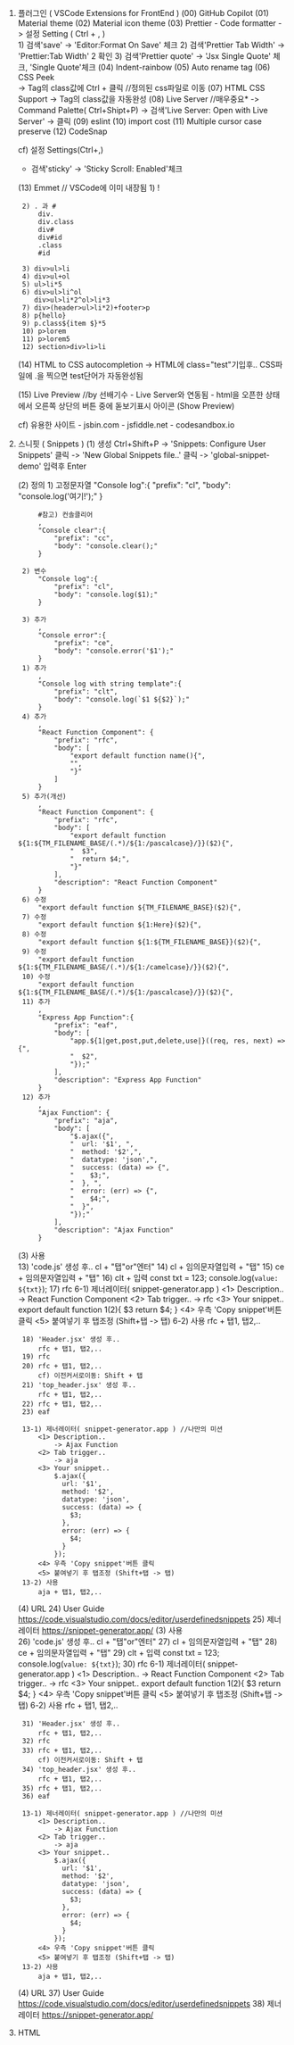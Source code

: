 

1. 플러그인 ( VSCode Extensions for FrontEnd ) 
	(00) GitHub Copilot 
	(01) Material theme 
	(02) Material icon theme
	(03) Prettier - Code formatter
		-> 설정 Setting ( Ctrl + , )		
		1) 검색'save' -> 'Editor:Format On Save' 체크
		2) 검색'Prettier Tab Width' -> 'Prettier:Tab Width' 2 확인 
		3) 검색'Prettier quote' -> 'Jsx Single Quote' 체크, 'Single Quote'체크
	(04) Indent-rainbow
	(05) Auto rename tag
	(06) CSS Peek  
		-> Tag의 class값에 Ctrl + 클릭 //정의된 css파일로 이동 
	(07) HTML CSS Support 
		-> Tag의 class값을 자동완성 
	(08) Live Server //매우중요*
		-> Command Palette( Ctrl+Shipt+P) -> 
		검색'Live Server: Open with Live Server' -> 클릭
	(09) eslint
	(10) import cost
	(11) Multiple cursor case preserve
	(12) CodeSnap

	cf) 설정 Settings(Ctrl+,) 
	- 검색'sticky' -> 'Sticky Scroll: Enabled'체크

	(13) Emmet // VSCode에 이미 내장됨
		1) !

		2) . 과 #
			div.
			div.class 
			div#
			div#id
			.class 
			#id
			
		3) div>ul>li
		4) div>ul+ol
		5) ul>li*5
		6) div>ul>li^ol
		   div>ul>li*2^ol>li*3
		7) div>(header>ul>li*2)+footer>p
		8) p{hello}
		9) p.class${item $}*5
		10) p>lorem
		11) p>lorem5
		12) section>div>li>li

	(14) HTML to CSS autocompletion
	    -> HTML에 class="test"기입후.. CSS파일에 .을 찍으면 test단어가 자동완성됨

	(15) Live Preview //by 선배기수
		- Live Server와 연동됨
		- html을 오픈한 상태에서 오른쪽 상단의 버튼 중에 돋보기표시 아이콘 (Show Preview)

	cf) 유용한 사이트 
		- jsbin.com
		- jsfiddle.net
		- codesandbox.io
		
2. 스니핏 ( Snippets )
    (1) 생성 
		Ctrl+Shift+P -> 'Snippets: Configure User Snippets' 클릭 
		-> 'New Global Snippets file..' 클릭 
		-> 'global-snippet-demo' 입력후 Enter 

	(2) 정의
		1) 고정문자열 
			"Console log":{
				"prefix": "cl",	
				"body": "console.log('여기!');"
			}

			#참고) 컨솔클리어
			, 
			"Console clear":{
				"prefix": "cc",	
				"body": "console.clear();"
			}

		2) 변수 
			"Console log":{
				"prefix": "cl",	
				"body": "console.log($1);"
			}

		3) 추가 
			, 
			"Console error":{
				"prefix": "ce",	
				"body": "console.error('$1');"
			}	
        1) 추가 
			, 
			"Console log with string template":{
				"prefix": "clt",	
				"body": "console.log(`$1 ${$2}`);"
			}
		4) 추가
			, 
			"React Function Component": {
				"prefix": "rfc", 
				"body": [
					"export default function name(){", 
					"", 
					"}"
				]
			} 
		5) 추가(개선)
			, 
			"React Function Component": {
				"prefix": "rfc",
				"body": [
					"export default function ${1:${TM_FILENAME_BASE/(.*)/${1:/pascalcase}/}}($2){",
					"  $3",
					"  return $4;",
					"}"
				],
				"description": "React Function Component"
			}
		6) 수정 
			"export default function ${TM_FILENAME_BASE}($2){",
		7) 수정 
			"export default function ${1:Here}($2){",
		8) 수정 
			"export default function ${1:${TM_FILENAME_BASE}}($2){",
		9) 수정 	
			"export default function ${1:${TM_FILENAME_BASE/(.*)/${1:/camelcase}/}}($2){",
		10) 수정 
			"export default function ${1:${TM_FILENAME_BASE/(.*)/${1:/pascalcase}/}}($2){",
		11) 추가 
			,
			"Express App Function":{
				"prefix": "eaf",
				"body": [
					"app.${1|get,post,put,delete,use|}((req, res, next) => {", 
					"  $2", 
					"});"
				], 
				"description": "Express App Function"
			}
		12) 추가 
			,
			"Ajax Function": {
				"prefix": "aja",
				"body": [
					"$.ajax({",
					"  url: '$1', ",
					"  method: '$2',",
					"  datatype: 'json',",
					"  success: (data) => {",
					"    $3;",
					"  }, ",
					"  error: (err) => {",
					"    $4;",
					"  }",
					"});"
				],
				"description": "Ajax Function"
			}

	(3) 사용  
		13) 'code.js' 생성 후..
			cl + "탭"or"엔터"
		14) cl + 임의문자열입력 + "탭"
		15) ce + 임의문자열입력 + "탭"
		16) clt + 입력 
			const txt = 123;
			console.log(`value: ${txt}`);
		17) rfc 
		6-1) 제너레이터( snippet-generator.app ) 
			<1> Description..
				-> React Function Component
			<2> Tab trigger.. 
				-> rfc
			<3> Your snippet..
				export default function $1($2){
				  $3
				  return $4;
				}
			<4> 우측 'Copy snippet'버튼 클릭
			<5> 붙여넣기 후 탭조정 (Shift+탭 -> 탭) 
		6-2) 사용 
			rfc + 탭1, 탭2,.. 

		18) 'Header.jsx' 생성 후.. 
			rfc + 탭1, 탭2,.. 
		19) rfc 
		20) rfc + 탭1, 탭2,.. 
			cf) 이전커서로이동: Shift + 탭 
		21) 'top_header.jsx' 생성 후.. 
			rfc + 탭1, 탭2,..
		22) rfc + 탭1, 탭2,..
		23) eaf

		13-1) 제너레이터( snippet-generator.app ) //나만의 미션
			<1> Description..
				-> Ajax Function
			<2> Tab trigger.. 
				-> aja
			<3> Your snippet..
				$.ajax({
				  url: '$1', 
				  method: '$2',
				  datatype: 'json',
				  success: (data) => {
					$3;
				  }, 
				  error: (err) => {
					$4;
				  }
				});
			<4> 우측 'Copy snippet'버튼 클릭
			<5> 붙여넣기 후 탭조정 (Shift+탭 -> 탭) 
		13-2) 사용
			aja + 탭1, 탭2,..

	(4) URL 
		24) User Guide 
			https://code.visualstudio.com/docs/editor/userdefinedsnippets
		25) 제너레이터
			https://snippet-generator.app/	(3) 사용  
		26) 'code.js' 생성 후..
			cl + "탭"or"엔터"
		27) cl + 임의문자열입력 + "탭"
		28) ce + 임의문자열입력 + "탭"
		29) clt + 입력 
			const txt = 123;
			console.log(`value: ${txt}`);
		30) rfc 
		6-1) 제너레이터( snippet-generator.app ) 
			<1> Description..
				-> React Function Component
			<2> Tab trigger.. 
				-> rfc
			<3> Your snippet..
				export default function $1($2){
				  $3
				  return $4;
				}
			<4> 우측 'Copy snippet'버튼 클릭
			<5> 붙여넣기 후 탭조정 (Shift+탭 -> 탭) 
		6-2) 사용 
			rfc + 탭1, 탭2,.. 

		31) 'Header.jsx' 생성 후.. 
			rfc + 탭1, 탭2,.. 
		32) rfc 
		33) rfc + 탭1, 탭2,.. 
			cf) 이전커서로이동: Shift + 탭 
		34) 'top_header.jsx' 생성 후.. 
			rfc + 탭1, 탭2,..
		35) rfc + 탭1, 탭2,..
		36) eaf

		13-1) 제너레이터( snippet-generator.app ) //나만의 미션
			<1> Description..
				-> Ajax Function
			<2> Tab trigger.. 
				-> aja
			<3> Your snippet..
				$.ajax({
				  url: '$1', 
				  method: '$2',
				  datatype: 'json',
				  success: (data) => {
					$3;
				  }, 
				  error: (err) => {
					$4;
				  }
				});
			<4> 우측 'Copy snippet'버튼 클릭
			<5> 붙여넣기 후 탭조정 (Shift+탭 -> 탭) 
		13-2) 사용
			aja + 탭1, 탭2,..

	(4) URL 
		37) User Guide 
			https://code.visualstudio.com/docs/editor/userdefinedsnippets
		38) 제너레이터
			https://snippet-generator.app/
	
3. HTML